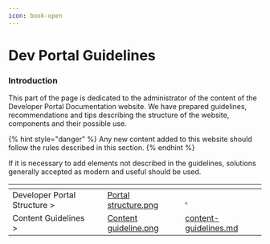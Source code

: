 ```yaml
---
icon: book-open
---
```


# Dev Portal Guidelines

### Introduction

This part of the page is dedicated to the administrator of the content of the Developer Portal Documentation website. We have prepared guidelines, recommendations and tips describing the structure of the website, components and their possible use.

{% hint style="danger" %}
Any new content added to this website should follow the rules described in this section.
{% endhint %}

If it is necessary to add elements not described in the guidelines, solutions generally accepted as modern and useful should be used.

<table data-card-size="large" data-view="cards"><thead><tr><th></th><th></th><th data-hidden data-card-cover data-type="files"></th><th data-hidden data-card-target data-type="content-ref"></th></tr></thead><tbody><tr><td>Developer Portal Structure ></td><td></td><td><a href="../../.gitbook/assets/Portal structure.png">Portal structure.png</a></td><td><a href="./">.</a></td></tr><tr><td>Content Guidelines ></td><td></td><td><a href="../../.gitbook/assets/Content guideline.png">Content guideline.png</a></td><td><a href="content-guidelines.md">content-guidelines.md</a></td></tr></tbody></table>



